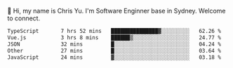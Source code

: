 👋 Hi, my name is Chris Yu. I'm Software Enginner base in Sydney. Welcome to connect.

<!--START_SECTION:waka-->

```txt
TypeScript       7 hrs 52 mins   ███████████████▓░░░░░░░░░   62.26 %
Vue.js           3 hrs 8 mins    ██████▒░░░░░░░░░░░░░░░░░░   24.77 %
JSON             32 mins         █░░░░░░░░░░░░░░░░░░░░░░░░   04.24 %
Other            27 mins         █░░░░░░░░░░░░░░░░░░░░░░░░   03.64 %
JavaScript       24 mins         ▓░░░░░░░░░░░░░░░░░░░░░░░░   03.18 %
```

<!--END_SECTION:waka-->
